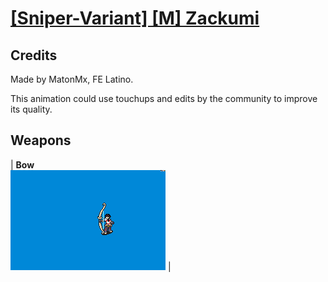# [\[Sniper-Variant\] \[M\] Zackumi](./)
## Credits

Made by MatonMx, FE Latino.

This animation could use touchups and edits by the community to improve its quality.

## Weapons

| <b>Bow</b><br/><img alt="Bow animation" src="./5.%20Bow/Bow.gif"/> |
